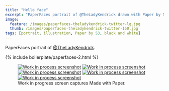 ```yaml
---
title: "Hello face"
excerpt: "PaperFaces portrait of @TheLadyKendrick drawn with Paper by 53 on an iPad."
image: 
  feature: /images/paperfaces-theladykendrick-twitter-lg.jpg
  thumb: /images/paperfaces-theladykendrick-twitter-150.jpg
tags: [portrait, illustration, Paper by 53, black and white]
---
```


PaperFaces portrait of [@TheLadyKendrick](http://twitter.com/TheLadyKendrick).

{% include boilerplate/paperfaces-2.html %}

<figure class="third">
	<a href="{{ site.url }}/images/paperfaces-theladykendrick-process-1-lg.jpg"><img src="{{ site.url }}/images/paperfaces-theladykendrick-process-1-600.jpg" alt="Work in process screenshot"></a>
	<a href="{{ site.url }}/images/paperfaces-theladykendrick-process-2-lg.jpg"><img src="{{ site.url }}/images/paperfaces-theladykendrick-process-2-600.jpg" alt="Work in process screenshot"></a>
	<a href="{{ site.url }}/images/paperfaces-theladykendrick-process-3-lg.jpg"><img src="{{ site.url }}/images/paperfaces-theladykendrick-process-3-600.jpg" alt="Work in process screenshot"></a>
	<a href="{{ site.url }}/images/paperfaces-theladykendrick-process-4-lg.jpg"><img src="{{ site.url }}/images/paperfaces-theladykendrick-process-4-600.jpg" alt="Work in process screenshot"></a>
	<a href="{{ site.url }}/images/paperfaces-theladykendrick-process-5-lg.jpg"><img src="{{ site.url }}/images/paperfaces-theladykendrick-process-5-600.jpg" alt="Work in process screenshot"></a>
	<figcaption>Work in progress screen captures Made with Paper.</figcaption>
</figure>